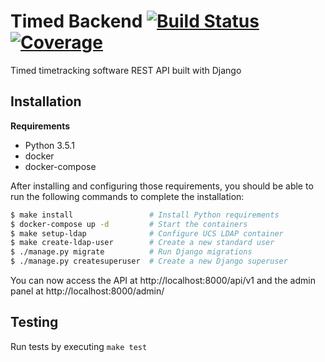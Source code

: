 # Timed Backend [![Build Status](https://travis-ci.org/adfinis-sygroup/timed-backend.svg?branch=master)](https://travis-ci.org/adfinis-sygroup/timed-backend) [![Coverage](https://coveralls.io/repos/github/adfinis-sygroup/timed-backend/badge.svg?branch=master)](https://coveralls.io/github/adfinis-sygroup/timed-backend?branch=master)
Timed timetracking software REST API built with Django

## Installation
**Requirements**
* Python 3.5.1
* docker
* docker-compose

After installing and configuring those requirements, you should be able to run the following
commands to complete the installation:
```bash
$ make install                 # Install Python requirements
$ docker-compose up -d         # Start the containers
$ make setup-ldap              # Configure UCS LDAP container
$ make create-ldap-user        # Create a new standard user
$ ./manage.py migrate          # Run Django migrations
$ ./manage.py createsuperuser  # Create a new Django superuser
```

You can now access the API at http://localhost:8000/api/v1 and the admin panel at http://localhost:8000/admin/

## Testing
Run tests by executing `make test`
